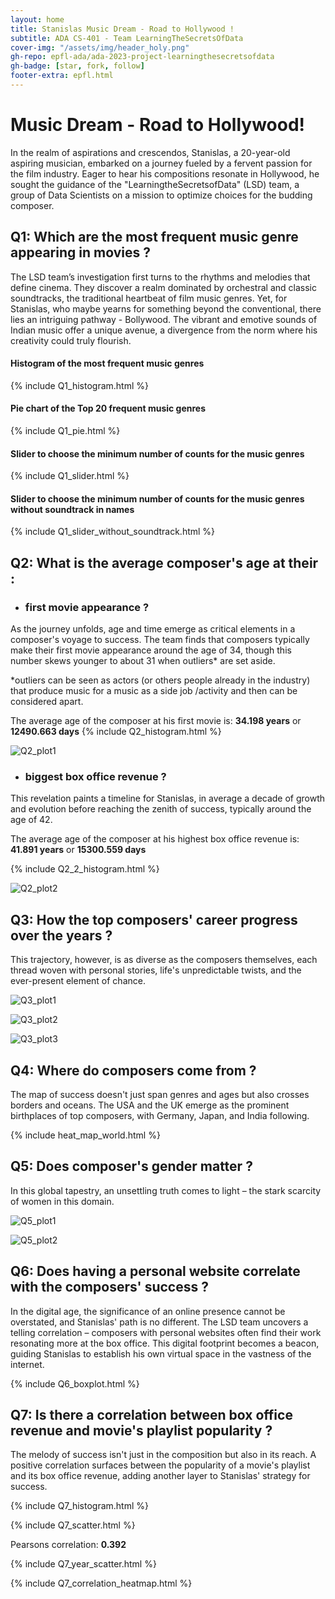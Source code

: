 ```yaml
---
layout: home
title: Stanislas Music Dream - Road to Hollywood ! 
subtitle: ADA CS-401 - Team LearningTheSecretsOfData
cover-img: "/assets/img/header_holy.png"
gh-repo: epfl-ada/ada-2023-project-learningthesecretsofdata
gh-badge: [star, fork, follow]
footer-extra: epfl.html
---
```


# Music Dream - Road to Hollywood!
In the realm of aspirations and crescendos, Stanislas, a 20-year-old aspiring musician, embarked on a journey fueled by
a fervent passion for the film industry. Eager to hear his compositions resonate in Hollywood, he sought the guidance of 
the "LearningtheSecretsofData" (LSD) team, a group of Data Scientists on a mission to optimize choices for the budding 
composer.

## Q1: Which are the most frequent music genre appearing in movies ?

The LSD team’s investigation first turns to the rhythms and melodies that define cinema. They discover a realm dominated
by orchestral and classic soundtracks, the traditional heartbeat of film music genres. Yet, for Stanislas, who maybe 
yearns for something beyond the conventional, there lies an intriguing pathway - Bollywood. The vibrant and emotive 
sounds of Indian music offer a unique avenue, a divergence from the norm where his creativity could truly flourish.

#### Histogram of the most frequent music genres
{% include Q1_histogram.html %}

#### Pie chart of the Top 20 frequent music genres
{% include Q1_pie.html %}

#### Slider to choose the minimum number of counts for the music genres
{% include Q1_slider.html %}

#### Slider to choose the minimum number of counts for the music genres without soundtrack in names
{% include Q1_slider_without_soundtrack.html %}


## Q2: What is the average composer's age at their : 
- ### first movie appearance ?

As the journey unfolds, age and time emerge as critical elements in a composer's voyage to success. The team finds that 
composers typically make their first movie appearance around the age of 34, though this number skews younger to about 31 
when outliers* are set aside. 

*outliers can be seen as actors (or others people already in the industry) that produce music for a music as a side job 
/activity and then can be considered apart.

The average age of the composer at his first movie is:
 **34.198 years** or
 **12490.663 days**
{% include Q2_histogram.html %}

![Q2_plot1](/assets/img/Q2/c_age_first_appearance_years_Q2.png)

- ### biggest box office revenue ?

This revelation paints a timeline for Stanislas, in average a decade of growth and evolution before 
reaching the zenith of success, typically around the age of 42.

The average age of the composer at his highest box office revenue is:
 **41.891 years** or **15300.559 days**

{% include Q2_2_histogram.html %}

![Q2_plot2](/assets/img/Q2/c_age_highest_revenue_years_Q2.png)

## Q3: How the top composers' career progress over the years ?

This trajectory, however, is as diverse as the composers themselves, each thread woven with personal stories, life's 
unpredictable twists, and the ever-present element of chance.

![Q3_plot1](/assets/img/Q3/Q3_barplot.png)

![Q3_plot2](/assets/img/Q3/Q3_lineplot.png)

![Q3_plot3](/assets/img/Q3/Q3_lineplot_revenue.png)


## Q4: Where do composers come from ?

The map of success doesn't just span genres and ages but also crosses borders and oceans. The USA and the UK emerge as 
the prominent birthplaces of top composers, with Germany, Japan, and India following.

{% include heat_map_world.html %}

## Q5: Does composer's gender matter ?

In this global tapestry, an unsettling truth comes to light – the stark scarcity of women in this domain.

![Q5_plot1](/assets/img/Q5/Q5_barplot.png)

![Q5_plot2](/assets/img/Q5/Q5_barplot_stacked.png)

## Q6: Does having a personal website correlate with the composers' success ?

In the digital age, the significance of an online presence cannot be overstated, and Stanislas' path is no different. 
The LSD team uncovers a telling correlation – composers with personal websites often find their work resonating more at 
the box office. This digital footprint becomes a beacon, guiding Stanislas to establish his own virtual space in the 
vastness of the internet.

{% include Q6_boxplot.html %}

## Q7: Is there a correlation between box office revenue and movie's playlist popularity ?

The melody of success isn't just in the composition but also in its reach. A positive correlation surfaces between the 
popularity of a movie's playlist and its box office revenue, adding another layer to Stanislas' strategy for success.

{% include Q7_histogram.html %}

{% include Q7_scatter.html %}

Pearsons correlation: **0.392**

{% include Q7_year_scatter.html %}

{% include Q7_correlation_heatmap.html %}